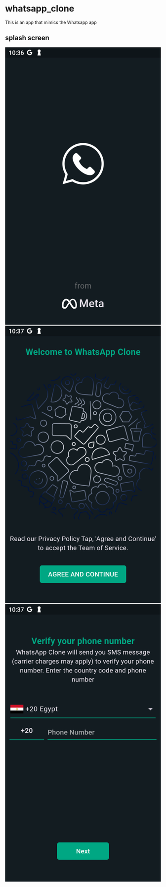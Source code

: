 # whatsapp_clone
This is an app that mimics the Whatsapp app 




## splash screen

![splashview](MuMu12-20240817-103700.png)
![onboardingScreen](MuMu12-20240817-103713.png)
![loginScreen](MuMu12-20240817-103731.png)

